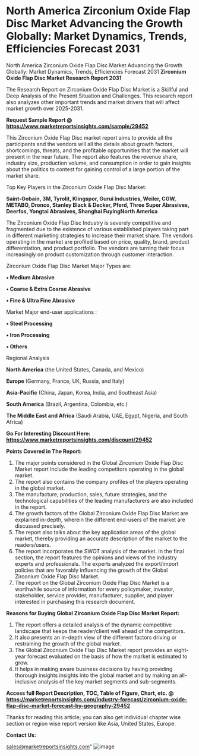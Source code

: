 # North America Zirconium Oxide Flap Disc Market Advancing the Growth Globally: Market Dynamics, Trends, Efficiencies Forecast 2031
North America Zirconium Oxide Flap Disc Market Advancing the Growth Globally: Market Dynamics, Trends, Efficiencies Forecast 2031
<strong>Zirconium Oxide Flap Disc Market Research Report 2031</strong>

The Research Report on Zirconium Oxide Flap Disc Market is a Skillful and Deep Analysis of the Present Situation and Challenges. This research report also analyzes other important trends and market drivers that will affect market growth over 2025-2031.

<strong>Request Sample Report @ <a href=https://www.marketreportsinsights.com/sample/29452>https://www.marketreportsinsights.com/sample/29452</a></strong>

This Zirconium Oxide Flap Disc market report aims to provide all the participants and the vendors will all the details about growth factors, shortcomings, threats, and the profitable opportunities that the market will present in the near future. The report also features the revenue share, industry size, production volume, and consumption in order to gain insights about the politics to contest for gaining control of a large portion of the market share.

Top Key Players in the Zirconium Oxide Flap Disc Market:

<strong>Saint-Gobain, 3M, Tyrolit, Klingspor, Gurui Industries, Weiler, CGW, METABO, Dronco, Stanley Black & Decker, Pferd, Three Super Abrasives, Deerfos, Yongtai Abrasives, Shanghai FuyingNorth America</strong>

The Zirconium Oxide Flap Disc Industry is severely competitive and fragmented due to the existence of various established players taking part in different marketing strategies to increase their market share. The vendors operating in the market are profiled based on price, quality, brand, product differentiation, and product portfolio. The vendors are turning their focus increasingly on product customization through customer interaction.

Zirconium Oxide Flap Disc Market Major Types are:

<strong>• Medium Abrasive

• Coarse & Extra Coarse Abrasive

• Fine & Ultra Fine Abrasive</strong>

Market Major end-user applications :

<strong>• Steel Processing

• Iron Processing

• Others</strong>

Regional Analysis

</u><strong><b>North America</b></strong> (the United States, Canada, and Mexico)

<strong><b>Europe </b></strong>(Germany, France, UK, Russia, and Italy)

<strong><b>Asia-Pacific</b></strong> (China, Japan, Korea, India, and Southeast Asia)

<strong><b>South America</b></strong> (Brazil, Argentina, Colombia, etc.)

<strong><b>The Middle East and Africa</b></strong> (Saudi Arabia, UAE, Egypt, Nigeria, and South Africa)

<strong>Go For Interesting Discount Here: <a href=https://www.marketreportsinsights.com/discount/29452>https://www.marketreportsinsights.com/discount/29452</a></strong>

<strong>Points Covered in The Report:</strong>
<ol>
  <li>The major points considered in the Global Zirconium Oxide Flap Disc Market report include the leading competitors operating in the global market.</li>
  <li>The report also contains the company profiles of the players operating in the global market.</li>
  <li>The manufacture, production, sales, future strategies, and the technological capabilities of the leading manufacturers are also included in the report.</li>
  <li>The growth factors of the Global Zirconium Oxide Flap Disc Market are explained in-depth, wherein the different end-users of the market are discussed precisely.</li>
  <li>The report also talks about the key application areas of the global market, thereby providing an accurate description of the market to the readers/users.</li>
  <li>The report incorporates the SWOT analysis of the market. In the final section, the report features the opinions and views of the industry experts and professionals. The experts analyzed the export/import policies that are favorably influencing the growth of the Global Zirconium Oxide Flap Disc Market.</li>
  <li>The report on the Global Zirconium Oxide Flap Disc Market is a worthwhile source of information for every policymaker, investor, stakeholder, service provider, manufacturer, supplier, and player interested in purchasing this research document.</li>
</ol>
<strong>Reasons for Buying Global Zirconium Oxide Flap Disc Market Report:</strong>

<ol>
  <li>The report offers a detailed analysis of the dynamic competitive landscape that keeps the reader/client well ahead of the competitors.</li>
  <li>It also presents an in-depth view of the different factors driving or restraining the growth of the global market.</li>
  <li>The Global Zirconium Oxide Flap Disc Market report provides an eight-year forecast evaluated on the basis of how the market is estimated to grow.</li>
  <li>It helps in making aware business decisions by having providing thorough insights insights into the global market and by making an all-inclusive analysis of the key market segments and sub-segments.</li>
</ol>
<strong>Access full Report Description, TOC, Table of Figure, Chart, etc. @ <a href=https://marketreportsinsights.com/industry-forecast/zirconium-oxide-flap-disc-market-forecast-by-geography-29452>https://marketreportsinsights.com/industry-forecast/zirconium-oxide-flap-disc-market-forecast-by-geography-29452</a></strong>


Thanks for reading this article; you can also get individual chapter wise section or region wise report version like Asia, United States, Europe.

<strong>Contact Us:</strong>

sales@marketreportsinsights.com"
![image](https://github.com/user-attachments/assets/01148390-a436-4536-bf68-2c809a057408)
